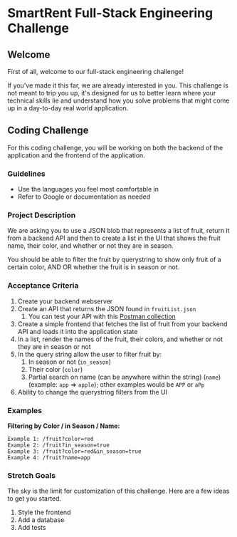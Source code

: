 # SmartRent Full-Stack Engineering Challenge

## Welcome

First of all, welcome to our full-stack engineering challenge!

If you've made it this far, we are already interested in you. This challenge is not meant to trip you up, it's
designed for us to better learn where your technical skills lie and understand how you solve problems that might
come up in a day-to-day real world application.

## Coding Challenge

For this coding challenge, you will be working on both the backend of the application and the frontend of the application.

### Guidelines

- Use the languages you feel most comfortable in
- Refer to Google or documentation as needed

### Project Description

We are asking you to use a JSON blob that represents a list of fruit, return it from a backend API and then
to create a list in the UI that shows the fruit name, their color, and whether or not they are in season.

You should be able to filter the fruit by querystring to show only fruit of a certain color, AND OR
whether the fruit is in season or not.

### Acceptance Criteria

1. Create your backend webserver
2. Create an API that returns the JSON found in `fruitList.json`
   1. You can test your API with this [Postman collection](/SmartRent-Full-Stack-Interview-Challenge.postman_collection.json)
3. Create a simple frontend that fetches the list of fruit from your backend API and loads it into the application state
4. In a list, render the names of the fruit, their colors, and whether or not they are in season or not
5. In the query string allow the user to filter fruit by:
   1. In season or not (`in_season`)
   2. Their color (`color`)
   3. Partial search on name (can be anywhere within the string) (`name`) (example: `app` => `apple`); other examples would be `APP` or `aPp`
6. Ability to change the querystring filters from the UI

### Examples

**Filtering by Color / in Season / Name:**

```
Example 1: /fruit?color=red
Example 2: /fruit?in_season=true
Example 3: /fruit?color=red&in_season=true
Example 4: /fruit?name=app
```

### Stretch Goals

The sky is the limit for customization of this challenge. Here are a few ideas to get you started.

1. Style the frontend
2. Add a database
3. Add tests
